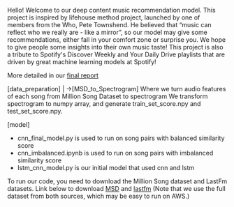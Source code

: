 Hello! Welcome to our deep content music recommendation model. This project is inspired by lifehouse method project, launched by one of members from the Who, Pete Townshend. He believed that “music can reflect who we really are - like a mirror”, so our model may give some recommendations, either fall in your comfort zone or surprise you. We hope to give people some insights into their own music taste! 
This project is also a tribute to Spotify's Discover Weekly and Your Daily Drive playlists that are driven by great machine learning models at Spotify!

More detailed in our [final report](https://github.com/wacero666/deep-learning-project/blob/master/10_707_final_report.pdf)

[data_preparation] 
|
 ->[MSD_to_Spectrogram] Where we turn audio features of each song from Million Song Dataset to spectrogram
We transform spectrogram to numpy array, and generate train_set_score.npy and test_set_score.npy.

[model]
- cnn_final_model.py is used to run on song pairs with balanced similarity score 
- cnn_imbalanced.ipynb is used to run on song pairs with imbalanced similarity score
- lstm_cnn_model.py is our initial model that used cnn and lstm 


To run our code, you need to download the Million Song dataset and LastFm datasets. 
Link below to download [MSD](https://labrosa.ee.columbia.edu/millionsong/) and [lastfm](https://labrosa.ee.columbia.edu/millionsong/lastfm)
(Note that we use the full dataset from both sources, which may be easy to run on AWS.)
